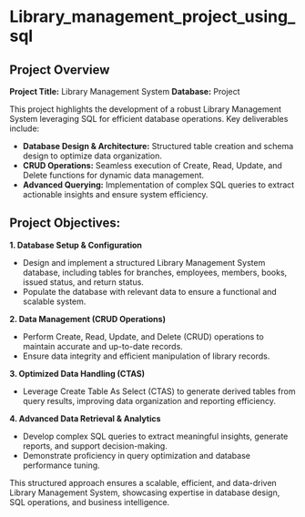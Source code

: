 # Library_management_project_using_sql

## Project Overview
**Project Title:** Library Management System
**Database:** Project


This project highlights the development of a robust Library Management System leveraging SQL for efficient database operations. Key deliverables include:

- **Database Design & Architecture:** Structured table creation and schema design to optimize data organization.
- **CRUD Operations:** Seamless execution of Create, Read, Update, and Delete functions for dynamic data management.
- **Advanced Querying:** Implementation of complex SQL queries to extract actionable insights and ensure system efficiency.

## Project Objectives:
**1. Database Setup & Configuration**
- Design and implement a structured Library Management System database, including tables for branches, employees, members, books, issued status, and return status.
- Populate the database with relevant data to ensure a functional and scalable system.

**2. Data Management (CRUD Operations)**
- Perform Create, Read, Update, and Delete (CRUD) operations to maintain accurate and up-to-date records.
- Ensure data integrity and efficient manipulation of library records.

**3. Optimized Data Handling (CTAS)**
- Leverage Create Table As Select (CTAS) to generate derived tables from query results, improving data organization and reporting efficiency.

**4. Advanced Data Retrieval & Analytics**
- Develop complex SQL queries to extract meaningful insights, generate reports, and support decision-making.
- Demonstrate proficiency in query optimization and database performance tuning.

This structured approach ensures a scalable, efficient, and data-driven Library Management System, showcasing expertise in database design, SQL operations, and business intelligence.
